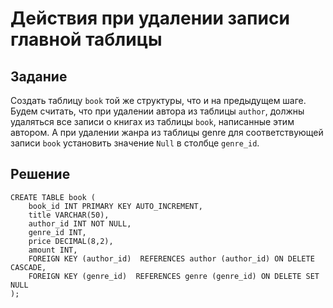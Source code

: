 # Действия при удалении записи главной таблицы

## Задание

Создать таблицу `book` той же структуры, что и на предыдущем шаге. Будем считать, что при удалении автора из таблицы `author`, должны удаляться все записи о книгах из таблицы `book`, написанные этим автором. А при удалении жанра из таблицы genre для соответствующей записи `book` установить значение `Null` в столбце `genre_id`. 

## Решение

```
CREATE TABLE book (
    book_id INT PRIMARY KEY AUTO_INCREMENT, 
    title VARCHAR(50), 
    author_id INT NOT NULL, 
    genre_id INT,
    price DECIMAL(8,2), 
    amount INT, 
    FOREIGN KEY (author_id)  REFERENCES author (author_id) ON DELETE CASCADE,
    FOREIGN KEY (genre_id)  REFERENCES genre (genre_id) ON DELETE SET NULL
);
```
